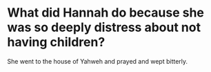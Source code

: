 # What did Hannah do because she was so deeply distress about not having children?

She went to the house of Yahweh and prayed and wept bitterly.
